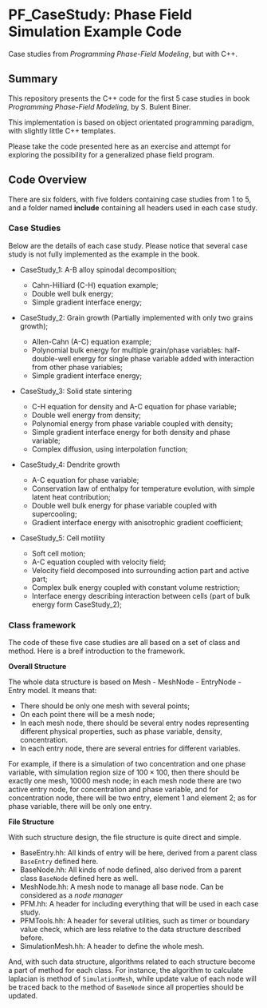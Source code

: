 # PF_CaseStudy: Phase Field Simulation Example Code

Case studies from *Programming Phase-Field Modeling*, but with C++.

## Summary

This repository presents the C++ code for the first 5 case studies in book *Programming Phase-Field Modeling*, by S. Bulent Biner.

This implementation is based on object orientated programming paradigm, with slightly little C++ templates.

Please take the code presented here as an exercise and attempt for exploring the possibility for a generalized phase field program.

## Code Overview

There are six folders, with five folders containing case studies from 1 to 5, and a folder named **include** containing all headers used in each case study.

### Case Studies

Below are the details of each case study. Please notice that several case study is not fully implemented as the example in the book.

- CaseStudy_1: A-B alloy spinodal decomposition;
    - Cahn-Hilliard (C-H) equation example;
    - Double well bulk energy;
    - Simple gradient interface energy;
- CaseStudy_2: Grain growth (Partially implemented with only two grains growth);
    - Allen-Cahn (A-C) equation example;
    - Polynomial bulk energy for multiple grain/phase variables: half-double-well energy for single phase variable added with interaction from other phase variables;
    - Simple gradient interface energy;
    
- CaseStudy_3: Solid state sintering
    - C-H equation for density and A-C equation for phase variable;
    - Double well energy from density;
    - Polynomial energy from phase variable coupled with density;
    - Simple gradient interface energy for both density and phase variable;
    - Complex diffusion, using interpolation function;
- CaseStudy_4: Dendrite growth
    - A-C equation for phase variable;
    - Conservation law of enthalpy for temperature evolution, with simple latent heat contribution;
    - Double well bulk energy for phase variable coupled with supercooling;
    - Gradient interface energy with anisotrophic gradient coefficient;
- CaseStudy_5: Cell motility
    - Soft cell motion;
    - A-C equation coupled with velocity field;
    - Velocity field decomposed into surrounding action part and active part;
    - Complex bulk energy coupled with constant volume restriction;
    - Interface energy describing interaction between cells (part of bulk energy form CaseStudy_2);

### Class framework

The code of these five case studies are all based on a set of class and method. Here is a breif introduction to the framework.

**Overall Structure** 

The whole data structure is based on Mesh - MeshNode - EntryNode - Entry model. It means that:

- There should be only one mesh with several points;
- On each point there will be a mesh node;
- In each mesh node, there should be several entry nodes representing different physical properties, such as phase variable, density, concentration.
- In each entry node, there are several entries for different variables.

For example, if there is a simulation of two concentration and one phase variable, with simulation region size of $100\times 100$, then there should be exactly one mesh, 10000 mesh node; in each mesh node there are two active entry node, for concentration and phase variable, and for concentration node, there will be two entry, element 1 and element 2; as for phase variable, there will be only one entry.

**File Structure**

With such structure design, the file structure is quite direct and simple.

- BaseEntry.hh: All kinds of entry will be here, derived from a parent class `BaseEntry` defined here.
- BaseNode.hh: All kinds of node defined, also derived from a parent class `BaseNode` defined here as well.
- MeshNode.hh: A mesh node to manage all base node. Can be considered as a *node manager*
- PFM.hh: A header for including everything that will be used in each case study.
- PFMTools.hh: A header for several utilities, such as timer or boundary value check, which are less relative to the data structure described before.
- SimulationMesh.hh: A header to define the whole mesh.

And, with such data structure, algorithms related to each structure become a part of method for each class. For instance, the algorithm to calculate laplacian is method of `SimulationMesh`, while update value of each node will be traced back to the method of `BaseNode` since all properties should be updated.
